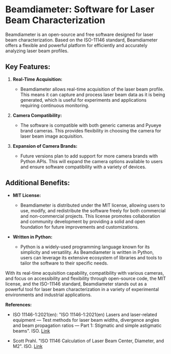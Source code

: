 # Beamdiameter: Software for Laser Beam Characterization

Beamdiameter is an open-source and free software designed for laser beam characterization. Based on the ISO-11146 standard, Beamdiameter offers a flexible and powerful platform for efficiently and accurately analyzing laser beam profiles.

## Key Features:

1. **Real-Time Acquisition:**
   - Beamdiameter allows real-time acquisition of the laser beam profile. This means it can capture and process laser beam data as it is being generated, which is useful for experiments and applications requiring continuous monitoring.

2. **Camera Compatibility:**
   - The software is compatible with both generic cameras and Pyueye brand cameras. This provides flexibility in choosing the camera for laser beam image acquisition.

3. **Expansion of Camera Brands:**
   - Future versions plan to add support for more camera brands with Python APIs. This will expand the camera options available to users and ensure software compatibility with a variety of devices.

## Additional Benefits:

- **MIT License:**
   - Beamdiameter is distributed under the MIT license, allowing users to use, modify, and redistribute the software freely for both commercial and non-commercial projects. This license promotes collaboration and community development by providing a solid and open foundation for future improvements and customizations.

- **Written in Python:**
   - Python is a widely-used programming language known for its simplicity and versatility. As Beamdiameter is written in Python, users can leverage its extensive ecosystem of libraries and tools to tailor the software to their specific needs.

With its real-time acquisition capability, compatibility with various cameras, and focus on accessibility and flexibility through open-source code, the MIT license, and the ISO-11146 standard, Beamdiameter stands out as a powerful tool for laser beam characterization in a variety of experimental environments and industrial applications.

**References:**

- ISO 11146-1:2021(en): "ISO 11146-1:2021(en) Lasers and laser-related equipment — Test methods for laser beam widths, divergence angles and beam propagation ratios — Part 1: Stigmatic and simple astigmatic beams". ISO. [Link](https://www.iso.org/obp/ui/#iso:std:iso:11146:-1:ed-2:v1:en)

- Scott Prahl. "ISO 11146 Calculation of Laser Beam Center, Diameter, and M2". ISO. [Link](https://pypi.org/project/laserbeamsize/)

